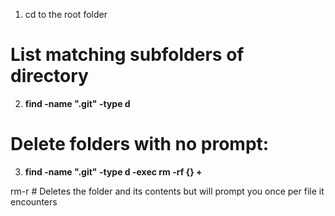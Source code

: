 1. cd to the root folder

# List matching subfolders of directory
2. **find -name ".git" -type d** 
  
# Delete folders with no prompt:  
3. **find -name ".git" -type d -exec rm -rf {} +** 

rm-r # Deletes the folder and its contents but will prompt you once per file it encounters
